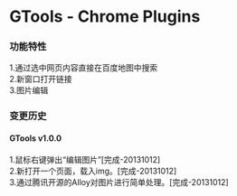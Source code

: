 GTools - Chrome Plugins 
===========================

### 功能特性

1.通过选中网页内容直接在百度地图中搜索   
2.新窗口打开链接   
3.图片编辑   

### 变更历史

#### GTools v1.0.0
1.鼠标右键弹出“编辑图片”[完成-20131012]   
2.新打开一个页面，载入img。[完成-20131012]   
3.通过腾讯开源的Alloy对图片进行简单处理。[完成-20131012]   
